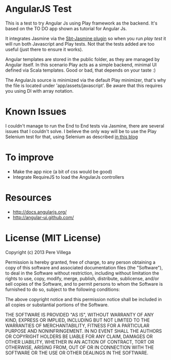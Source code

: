 AngularJS Test
=====================================

This is a test to try Angular Js using Play framework as the backend. It's based on the TO DO app shown as tutorial for Angular Js.

It integrates Jasmine via the [Sbt-Jasmine plugin](https://github.com/guardian/sbt-jasmine-plugin) so when you run *play test* it will run both Javascript and Play tests.
Not that the tests added are too useful (just there to ensure it works).

Angular templates are stored in the public folder, as they are managed by Angular itself. In this scenario Play acts as a simple backend, minimal UI defined via Scala templates. Good or bad, that depends on your taste :)

The AngularJs source is minimized via the default Play minimizer, that's why the file is located under 'app/assets/javascript'. Be aware that this requires you using DI with array notation.

Known Issues
=====================================
I couldn't manage to run the End to End tests via Jasmine, there are several issues that I couldn't solve. I believe the only way will be to use the Play Selenium test for that, using Selenium as described [in this blog](http://paulhammant.com/2012/04/09/testing-knockout-and-angular-with-selenium2/)


To improve
=====================================
- Make the app nice (a bit of css would be good)
- Integrate RequireJS to load the AngularJs controllers

Resources
=====================================
- http://docs.angularjs.org/
- http://angular-ui.github.com/


License (MIT License)
=====================================

Copyright (c) 2013 Pere Villega

Permission is hereby granted, free of charge, to any person obtaining a copy of this software and associated documentation files (the "Software"), to deal in the Software without restriction, including without limitation the rights to use, copy, modify, merge, publish, distribute, sublicense, and/or sell copies of the Software, and to permit persons to whom the Software is furnished to do so, subject to the following conditions:

The above copyright notice and this permission notice shall be included in all copies or substantial portions of the Software.

THE SOFTWARE IS PROVIDED "AS IS", WITHOUT WARRANTY OF ANY KIND, EXPRESS OR IMPLIED, INCLUDING BUT NOT LIMITED TO THE WARRANTIES OF MERCHANTABILITY, FITNESS FOR A PARTICULAR PURPOSE AND NONINFRINGEMENT. IN NO EVENT SHALL THE AUTHORS OR COPYRIGHT HOLDERS BE LIABLE FOR ANY CLAIM, DAMAGES OR OTHER LIABILITY, WHETHER IN AN ACTION OF CONTRACT, TORT OR OTHERWISE, ARISING FROM, OUT OF OR IN CONNECTION WITH THE SOFTWARE OR THE USE OR OTHER DEALINGS IN THE SOFTWARE.

